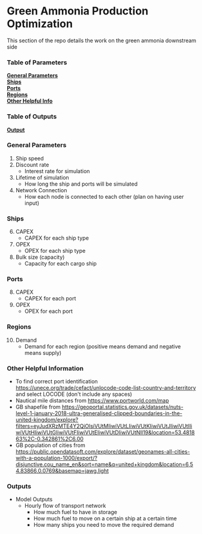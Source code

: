 # Green Ammonia Production Optimization
This section of the repo details the work on the green ammonia downstream side

### Table of Parameters
**[General Parameters](#general-parameters)**<br>
**[Ships](#ships)**<br>
**[Ports](#ports)**<br>
**[Regions](#regions)**<br>
**[Other Helpful Info](#other-helpful-info)**<br>

### Table of Outputs
**[Output](#outputs)**<br>


### General Parameters
1. Ship speed
2. Discount rate
    * Interest rate for simulation
3. Lifetime of simulation
    * How long the ship and ports will be simulated
4. Network Connection
    * How each node is connected to each other (plan on having user input)
### Ships
6. CAPEX
    * CAPEX for each ship type
6. OPEX
    * OPEX for each ship type
7. Bulk size (capacity)
    * Capacity for each cargo ship
### Ports
8. CAPEX
    * CAPEX for each port
9. OPEX
    * OPEX for each port
### Regions
10. Demand
    * Demand for each region (positive means demand and negative means supply)

### Other Helpful Information
* To find correct port identification https://unece.org/trade/cefact/unlocode-code-list-country-and-territory and select LOCODE (don't include any spaces)
* Nautical mile distances from https://www.portworld.com/map
* GB shapefile from https://geoportal.statistics.gov.uk/datasets/nuts-level-1-january-2018-ultra-generalised-clipped-boundaries-in-the-united-kingdom/explore?filters=eyJudXRzMTE4Y2QiOlsiVUtMIiwiVUtLIiwiVUtKIiwiVUtJIiwiVUtIIiwiVUtHIiwiVUtGIiwiVUtFIiwiVUtEIiwiVUtDIiwiVUtNIl19&location=53.481863%2C-0.342861%2C6.00
* GB population of cities from https://public.opendatasoft.com/explore/dataset/geonames-all-cities-with-a-population-1000/export/?disjunctive.cou_name_en&sort=name&q=united+kingdom&location=6,54.83866,0.0769&basemap=jawg.light

### Outputs
* Model Outputs
    * Hourly flow of transport network
        * How much fuel to have in storage
        * How much fuel to move on a certain ship at a certain time
        * How many ships you need to move the required demand